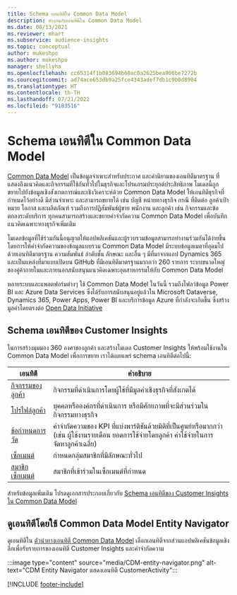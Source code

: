 ```yaml
---
title: Schema เอนทิตีใน Common Data Model
description: ทำงานกับเอนทิตีใน Common Data Model
ms.date: 08/13/2021
ms.reviewer: mhart
ms.subservice: audience-insights
ms.topic: conceptual
author: mukeshpo
ms.author: mukeshpo
manager: shellyha
ms.openlocfilehash: cc65314f1b083694b60ac0a2625bea906be7272b
ms.sourcegitcommit: ad74ace653db9a25fce4343adef7db1c9b0d8904
ms.translationtype: HT
ms.contentlocale: th-TH
ms.lasthandoff: 07/21/2022
ms.locfileid: "9183516"
---
```

# <a name="entity-schemas-in-common-data-model"></a>Schema เอนทิตีใน Common Data Model

[Common Data Model](/common-data-model/) เป็นข้อมูลจำเพาะสำหรับประกาศ และคำนิยามของเอนทิตีมาตรฐาน ที่แสดงถึงแนวคิดและกิจกรรมที่ใช้กันทั่วไปในธุรกิจและโปรแกรมประยุกต์ประสิทธิภาพ โมเดลนี้ถูกขยายไปยังข้อมูลเชิงสังเกตการณ์และเชิงวิเคราะห์ด้วย Common Data Model ให้เอนทิตีธุรกิจที่ กำหนดไว้อย่างดี มีส่วนจำเพาะ และสามารถขยายได้ เช่น บัญชี หน่ายทางธุรกิจ กรณี ที่ติดต่อ ลูกค้าเป้าหมาย โอกาส และผลิตภัณฑ์ รวมถึงการปฏิสัมพันธ์ผู้ขาย พนักงาน และลูกค้า เช่น กิจกรรมและข้อตกลงระดับบริการ ทุกคนสามารถสร้างและขยายคำจำกัดความ Common Data Model เพื่อบันทึกแนวคิดเฉพาะทางธุรกิจเพิ่มเติม

โมเดลข้อมูลที่ใช้ร่วมกันนี้อนุญาตให้แอปพลิเคชันและผู้รวบรวมข้อมูลสามารถทำงานร่วมกันได้ง่ายขึ้น โดยการให้คำจำกัดความของข้อมูลแบบรวม Common Data Model มีระบบข้อมูลเมตาที่อุดมไปด้วยเอนทิตีมาตรฐาน ความสัมพันธ์ ลำดับชั้น ลักษณะ และอื่น ๆ มีที่มาจากแอป Dynamics 365 และเป็นแหล่งที่มาแบบเปิดบน GitHub ที่มีเอนทิตีมาตรฐานมากกว่า 260 รายการ ระบบขนาดใหญ่ของคู่ค้าภายในและภายนอกสนับสนุนแนวคิดเฉพาะอุตสาหกรรมให้กับ Common Data Model

หลายระบบและแพลตฟอร์มต่างๆ ใช้ Common Data Model ในวันนี้ รวมถึงโฟลว์ข้อมูล Power BI และ Azure Data Services ซึ่งได้รับการสนับสนุนอยู่แล้วใน Microsoft Dataverse, Dynamics 365, Power Apps, Power BI และบริการข้อมูล Azure ที่กำลังจะเกิดขึ้น ซึ่งสร้างมูลค่าโดยตรงต่อ [Open Data Initiative](https://dynamics.microsoft.com/en-us/open-data-initiative/)

## <a name="customer-insights-entity-schemas"></a>Schema เอนทิตีของ Customer Insights

ในการสร้างมุมมอง 360 องศาของลูกค้า และสร้างโมเดล Customer Insights ให้พร้อมใช้งานใน Common Data Model เพื่อการขยาย เราได้เผยแพร่ schema เอนทิตีต่อไปนี้:

| เอนทิตี | คำอธิบาย |
|---------|---------|
|[กิจกรรมของลูกค้า](/common-data-model/schema/core/applicationcommon/foundationcommon/crmcommon/solutions/customerinsights/customeractivity) | กิจกรรมที่ดำเนินการโดยผู้ใช้ที่มีมูลค่าเชิงธุรกิจที่สังเกตได้ |
|[โปรไฟล์ลูกค้า](/common-data-model/schema/core/applicationcommon/foundationcommon/crmcommon/solutions/customerinsights/customerprofile) | บุคคลหรือองค์กรที่ดำเนินการ หรือมีศักยภาพที่จะมีส่วนร่วมในกิจกรรมทางธุรกิจ |
|[ข้อกำหนดการวัด](/common-data-model/schema/core/applicationcommon/foundationcommon/crmcommon/solutions/customerinsights/measuredefinition) | คำจำกัดความของ KPI ที่แบ่งพาร์ติชันด้วยมิติที่เป็นศูนย์หรือมากกว่า (เช่น ผู้ใช้งานรายเดือน ยอดการใช้จ่ายโดยลูกค้า ค่าใช้จ่ายในการจัดหาลูกค้าเฉลี่ย) |
|[เซ็กเมนต์](/common-data-model/schema/core/applicationcommon/foundationcommon/crmcommon/solutions/customerinsights/segment) | กำหนดกลุ่มสมาชิกที่มีลักษณะทั่วไป |
|[สมาชิกเซ็กเมนต์](/common-data-model/schema/core/applicationcommon/foundationcommon/crmcommon/solutions/customerinsights/segmentmembership) | สมาชิกที่เข้าร่วมในเซ็กเมนต์ที่กำหนด |

สำหรับข้อมูลเพิ่มเติม โปรดดูเอกสารประกอบเกี่ยวกับ [Schema เอนทิตีของ Customer Insights ใน Common Data Model](/common-data-model/schema/core/applicationcommon/foundationcommon/crmcommon/solutions/customerinsights/overview)

## <a name="view-entities-using-the-common-data-model-entity-navigator"></a>ดูเอนทิตีโดยใช้ Common Data Model Entity Navigator

ดูเอนทิตีใน [ตัวนำทางเอนทิตี Common Data Model](https://microsoft.github.io/CDM/) เลือกเอนทิตีจากส่วนแอปพลิเคชันข้อมูลเชิงลึกเพื่อรับรายการของเอนทิตี Customer Insights และคำจำกัดความ

:::image type="content" source="media/CDM-entity-navigator.png" alt-text="CDM Entity Navigator แสดงเอนทิตี CustomerActivity":::

[!INCLUDE [footer-include](includes/footer-banner.md)]
